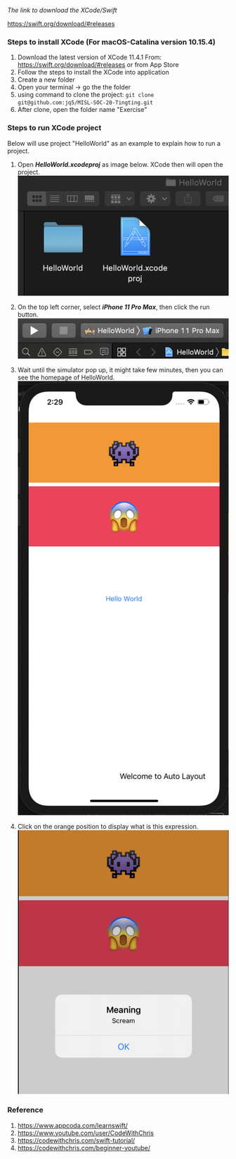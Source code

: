 _The link to download the XCode/Swift_

https://swift.org/download/#releases

### Steps to install XCode (For macOS-Catalina version 10.15.4)

1. Download the latest version of XCode 11.4.1
From: https://swift.org/download/#releases
or from App Store
2. Follow the steps to install the XCode into application
3. Create a new folder
4. Open your terminal -> go the the folder
5. using command to clone the project: ```git clone git@github.com:jq5/MISL-SOC-20-Tingting.git```
6. After clone, open the folder name "Exercise"

### Steps to run XCode project 

Below will use project "HelloWorld" as an example to explain how to run a project.

1. Open ***HelloWorld.xcodeproj*** as image below. XCode then will open the project.
![](./Screenshot/FolderExercise.png)

2.  On the top left corner, select ***iPhone 11 Pro Max***, then click the run button.
![](./Screenshot/RunExercise.png)

3. Wait until the simulator pop up, it might take few minutes, then you can see the homepage of HelloWorld.
![](./Screenshot/Simulator_Exercise.png)

4. Click on the orange position to display what is this expression.
![](./Screenshot/Expression_Exercise.png)

### Reference

1. https://www.appcoda.com/learnswift/ 
2. https://www.youtube.com/user/CodeWithChris
3. https://codewithchris.com/swift-tutorial/
4. https://codewithchris.com/beginner-youtube/
